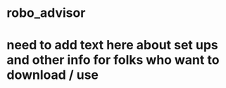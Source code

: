 # robo_advisor
# need to add text here about set ups and other info for folks who want to download / use
